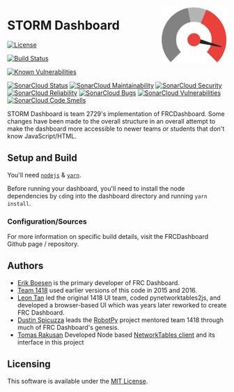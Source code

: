 [<img src="images/icon.png" align="right" width="150">](https://github.com/FRCDashboard/FRCDashboard)

# STORM Dashboard

[![License](https://img.shields.io/badge/License-MIT-orange.svg)](https://opensource.org/licenses/MIT)

[![Build Status](https://travis-ci.org/2729StormRobotics/Tabula.svg?branch=master)](https://travis-ci.org/2729StormRobotics/Tabula)

[![Known Vulnerabilities](https://snyk.io/test/github/2729StormRobotics/Tabula/badge.svg)](https://snyk.io/test/github/2729StormRobotics/Tabula)

[![SonarCloud Status](https://sonarcloud.io/api/project_badges/measure?project=Tabula&metric=alert_status)](https://sonarcloud.io/dashboard?id=Tabula)
[![SonarCloud Maintainability](https://sonarcloud.io/api/project_badges/measure?project=Tabula&metric=sqale_rating)](https://sonarcloud.io/dashboard?id=Tabula)
[![SonarCloud Security](https://sonarcloud.io/api/project_badges/measure?project=Tabula&metric=security_rating)](https://sonarcloud.io/dashboard?id=Tabula)
[![SonarCloud Reliability](https://sonarcloud.io/api/project_badges/measure?project=Tabula&metric=reliability_rating)](https://sonarcloud.io/dashboard?id=Tabula)
[![SonarCloud Bugs](https://sonarcloud.io/api/project_badges/measure?project=Tabula&metric=bugs)](https://sonarcloud.io/dashboard?id=Tabula)
[![SonarCloud Vulnerabilities](https://sonarcloud.io/api/project_badges/measure?project=Tabula&metric=vulnerabilities)](https://sonarcloud.io/dashboard?id=Tabula)
[![SonarCloud Code Smells](https://sonarcloud.io/api/project_badges/measure?project=Tabula&metric=code_smells)](https://sonarcloud.io/dashboard?id=Tabula)

STORM Dashboard is team 2729's implementation of FRCDashboard. Some changes have been made to the overall structure in an overall attempt to make the dashboard more accessible to newer teams or students that don't know JavaScript/HTML.

## Setup and Build

You'll need [`nodejs`](https://nodejs.org) & [`yarn`](https://yarnpkg.com).

Before running your dashboard, you'll need to install the node dependencies by `cd`ing into the dashboard directory and running `yarn install`.

### Configuration/Sources

For more information on specific build details, visit the FRCDashboard Github page / repository.

## Authors

* [Erik Boesen](https://github.com/ErikBoesen) is the primary developer of FRC Dashboard.
* [Team 1418](https://github.com/frc1418) used earlier versions of this code in 2015 and 2016.
* [Leon Tan](https://github.com/lleontan) led the original 1418 UI team, coded pynetworktables2js, and developed a browser-based UI which was years later reworked to create FRC Dashboard.
* [Dustin Spicuzza](https://github.com/virtuald) leads the [RobotPy](https://github.com/robotpy) project mentored team 1418 through much of FRC Dashboard's genesis.
* [Tomas Rakusan](https://github.com/rakusan2) Developed Node based [NetworkTables client](https://github.com/rakusan2/FRC-NT-Client) and its interface in this project

## Licensing

This software is available under the [MIT License](`LICENSE`).
